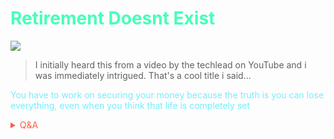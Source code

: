 # <span style='color:#46ffb9;'>Retirement Doesnt Exist</span>

![](https://media4.giphy.com/media/iI4vhciiVh2b3j9sgo/giphy.gif?cid=82a1493bh3d4ge05w67mexdozmj3y9v4gab1zfwj5snhnmfr&rid=giphy.gif)

<span style='color:#74eeff;'>

> I initially heard this from a video by the techlead on YouTube and i was immediately intrigued. That's a cool title i said...

You have to work on securing your money because the truth is you can lose everything, even when you think that life is completely set

<!-- Prince Kaizen Namwali -->

<span style='color:#ff5d46;'>

<details markdown='1'><summary>Q&A</summary>

1. **Does retirement exist?**
- Apparently that's a topic worthy of a debate. I thought it was obvious , but when I first heard that it doesn't exist it got me intrigued to the point I asked , does it really?

</details>

</span>

</span>
